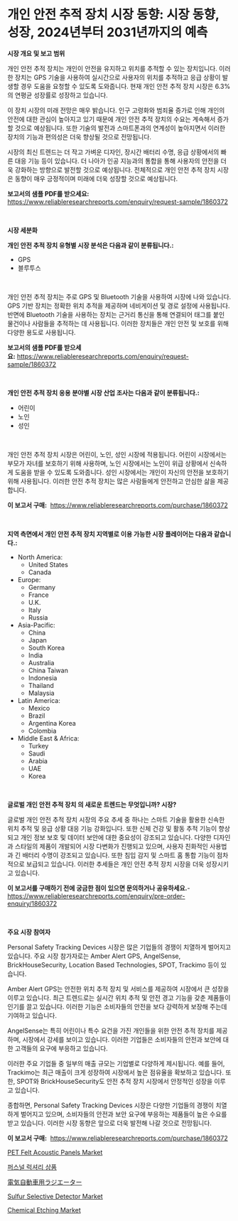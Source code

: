 <p><h1>개인 안전 추적 장치 시장 동향: 시장 동향, 성장, 2024년부터 2031년까지의 예측</h1></p><p><strong>시장 개요 및 보고 범위</strong></p>
<p><p>개인 안전 추적 장치는 개인이 안전을 유지하고 위치를 추적할 수 있는 장치입니다. 이러한 장치는 GPS 기술을 사용하여 실시간으로 사용자의 위치를 추적하고 응급 상황이 발생할 경우 도움을 요청할 수 있도록 도와줍니다. 현재 개인 안전 추적 장치 시장은 6.3%의 연평균 성장률로 성장하고 있습니다.</p><p>이 장치 시장의 미래 전망은 매우 밝습니다. 인구 고령화와 범죄율 증가로 인해 개인의 안전에 대한 관심이 높아지고 있기 때문에 개인 안전 추적 장치의 수요는 계속해서 증가할 것으로 예상됩니다. 또한 기술의 발전과 스마트폰과의 연계성이 높아지면서 이러한 장치의 기능과 편의성은 더욱 향상될 것으로 전망됩니다.</p><p>시장의 최신 트렌드는 더 작고 가벼운 디자인, 장시간 배터리 수명, 응급 상황에서의 빠른 대응 기능 등이 있습니다. 더 나아가 인공 지능과의 통합을 통해 사용자의 안전을 더욱 강화하는 방향으로 발전할 것으로 예상됩니다. 전체적으로 개인 안전 추적 장치 시장은 동향이 매우 긍정적이며 미래에 더욱 성장할 것으로 예상됩니다.</p></p>
<p><strong>보고서의 샘플 PDF를 받으세요:</strong> <a href="https://www.reliableresearchreports.com/enquiry/request-sample/1860372">https://www.reliableresearchreports.com/enquiry/request-sample/1860372</a></p>
<p>&nbsp;</p>
<p><strong>시장 세분화</strong></p>
<p><strong>개인 안전 추적 장치 유형별 시장 분석은 다음과 같이 분류됩니다.:</strong></p>
<p><ul><li>GPS</li><li>블루투스</li></ul></p>
<p>&nbsp;</p>
<p><p>개인 안전 추적 장치는 주로 GPS 및 Bluetooth 기술을 사용하여 시장에 나와 있습니다. GPS 기반 장치는 정확한 위치 추적을 제공하며 네비게이션 및 경로 설정에 사용됩니다. 반면에 Bluetooth 기술을 사용하는 장치는 근거리 통신을 통해 연결되어 태그를 붙인 물건이나 사람들을 추적하는 데 사용됩니다. 이러한 장치들은 개인 안전 및 보호를 위해 다양한 용도로 사용됩니다.</p></p>
<p><strong>보고서의 샘플 PDF를 받으세요:</strong>&nbsp;<a href="https://www.reliableresearchreports.com/enquiry/request-sample/1860372">https://www.reliableresearchreports.com/enquiry/request-sample/1860372</a></p>
<p>&nbsp;</p>
<p><strong> 개인 안전 추적 장치 응용 분야별 시장 산업 조사는 다음과 같이 분류됩니다.:</strong></p>
<p><ul><li>어린이</li><li>노인</li><li>성인</li></ul></p>
<p>&nbsp;</p>
<p><p>개인 안전 추적 장치 시장은 어린이, 노인, 성인 시장에 적용됩니다. 어린이 시장에서는 부모가 자녀를 보호하기 위해 사용하며, 노인 시장에서는 노인이 위급 상황에서 신속하게 도움을 받을 수 있도록 도와줍니다. 성인 시장에서는 개인이 자신의 안전을 보호하기 위해 사용됩니다. 이러한 안전 추적 장치는 많은 사람들에게 안전하고 안심한 삶을 제공합니다.</p></p>
<p><strong>이 보고서 구매:</strong>&nbsp; <a href="https://www.reliableresearchreports.com/purchase/1860372">https://www.reliableresearchreports.com/purchase/1860372</a></p>
<p>&nbsp;</p>
<p><strong>지역 측면에서 개인 안전 추적 장치 지역별로 이용 가능한 시장 플레이어는 다음과 같습니다.:</strong></p>
<p><ul>
    <li>
        North America:
        <ul>
            <li>United States</li>
            <li>Canada</li>
        </ul>
    </li>
    <li>
        Europe:
        <ul>
            <li>Germany</li>
            <li>France</li>
            <li>U.K.</li>
            <li>Italy</li>
            <li>Russia</li>
        </ul>
    </li>
    <li>
        Asia-Pacific:
        <ul>
            <li>China</li>
            <li>Japan</li>
            <li>South Korea</li>
            <li>India</li>
            <li>Australia</li>
            <li>China Taiwan</li>
            <li>Indonesia</li>
            <li>Thailand</li>
            <li>Malaysia</li>
        </ul>
    </li>
    <li>
        Latin America:
        <ul>
            <li>Mexico</li>
            <li>Brazil</li>
            <li>Argentina Korea</li>
            <li>Colombia</li>
        </ul>
    </li>
    <li>
        Middle East & Africa:
        <ul>
            <li>Turkey</li>
            <li>Saudi</li>
            <li>Arabia</li>
            <li>UAE</li>
            <li>Korea</li>
        </ul>
    </li>
    </ul></p>
<p>&nbsp;</p>
<p><strong>글로벌 개인 안전 추적 장치 의 새로운 트렌드는 무엇입니까? 시장?</strong></p>
<p><p>글로벌 개인 안전 추적 장치 시장의 주요 추세 중 하나는 스마트 기술을 활용한 신속한 위치 추적 및 응급 상황 대응 기능 강화입니다. 또한 신체 건강 및 활동 추적 기능이 향상되고 개인 정보 보호 및 데이터 보안에 대한 중요성이 강조되고 있습니다. 다양한 디자인과 스타일의 제품이 개발되어 시장 다변화가 진행되고 있으며, 사용자 친화적인 사용법과 긴 배터리 수명이 강조되고 있습니다. 또한 침입 감지 및 스마트 홈 통합 기능이 점차적으로 보급되고 있습니다. 이러한 추세들은 개인 안전 추적 장치 시장을 더욱 성장시키고 있습니다.</p></p>
<p><strong>이 보고서를 구매하기 전에 궁금한 점이 있으면 문의하거나 공유하세요.</strong>- <a href="https://www.reliableresearchreports.com/enquiry/pre-order-enquiry/1860372">https://www.reliableresearchreports.com/enquiry/pre-order-enquiry/1860372</a></p>
<p>&nbsp;</p>
<p><strong>주요 시장 참여자</strong></p>
<p><p>Personal Safety Tracking Devices 시장은 많은 기업들의 경쟁이 치열하게 벌어지고 있습니다. 주요 시장 참가자로는 Amber Alert GPS, AngelSense, BrickHouseSecurity, Location Based Technologies, SPOT, Trackimo 등이 있습니다.</p><p>Amber Alert GPS는 안전한 위치 추적 장치 및 서비스를 제공하여 시장에서 큰 성장을 이루고 있습니다. 최근 트렌드로는 실시간 위치 추적 및 안전 경고 기능을 갖춘 제품들이 인기를 끌고 있습니다. 이러한 기능은 소비자들의 안전을 보다 강력하게 보장해 주는데 기여하고 있습니다.</p><p>AngelSense는 특히 어린이나 특수 요건을 가진 개인들을 위한 안전 추적 장치를 제공하며, 시장에서 강세를 보이고 있습니다. 이러한 기업들은 소비자들의 안전과 보안에 대한 고객들의 요구에 부응하고 있습니다.</p><p>이러한 주요 기업들 중 일부의 매출 규모는 기업별로 다양하게 제시됩니다. 예를 들어, Trackimo는 최근 매출이 크게 성장하여 시장에서 높은 점유율을 확보하고 있습니다. 또한, SPOT와 BrickHouseSecurity도 안전 추적 장치 시장에서 안정적인 성장을 이루고 있습니다.</p><p>종합하면, Personal Safety Tracking Devices 시장은 다양한 기업들의 경쟁이 치열하게 벌어지고 있으며, 소비자들의 안전과 보안 요구에 부응하는 제품들이 높은 수요를 받고 있습니다. 이러한 시장 동향은 앞으로 더욱 발전해 나갈 것으로 전망됩니다.</p></p>
<p><strong>이 보고서 구매:</strong>&nbsp;&nbsp;<a href="https://www.reliableresearchreports.com/purchase/1860372">https://www.reliableresearchreports.com/purchase/1860372</a></p>
<p><p><a href="https://github.com/vimar16th/Market-Research-Report-List-3/blob/main/pet-felt-acoustic-panels-market.md">PET Felt Acoustic Panels Market</a></p><p><a href="https://github.com/vsnao330707/Market-Research-Report-List-1/blob/main/4496323192757.md">퍼스널 럭셔리 상품</a></p><p><a href="https://github.com/zjkmgcs938405/Market-Research-Report-List-1/blob/main/7334421193032.md">電気自動車用ラジエーター</a></p><p><a href="https://issuu.com/reportprime-2/docs/sulfur-selective-detector-market-size-2030.pptx">Sulfur Selective Detector Market</a></p><p><a href="https://github.com/luckyshygirl/Market-Research-Report-List-3/blob/main/chemical-etching-market.md">Chemical Etching Market</a></p></p>

